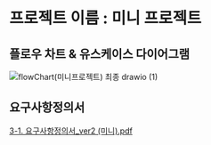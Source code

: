 # 프로젝트 이름 : 미니 프로젝트

## 플로우 차트 & 유스케이스 다이어그램
![flowChart(미니프로젝트) 최종 drawio (1)](https://github.com/2024-SMHRD-SW-Fullstack-1/Oh/assets/166685473/b4bcef04-a5d6-4be8-bf2c-a97408b0f75c)
## 요구사항정의서
[3-1. 요구사항정의서_ver2 (미니).pdf](https://github.com/2024-SMHRD-SW-Fullstack-1/Oh/files/15087978/3-1._ver2.pdf)
